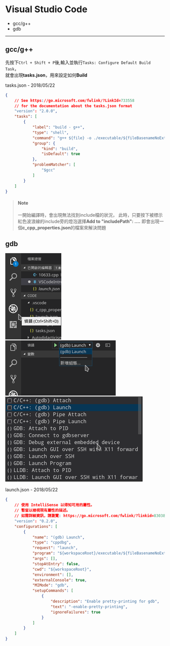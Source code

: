 Visual Studio Code
===

- gcc/g++
- gdb

---

## gcc/g++

先按下`Ctrl + Shift + P`後,輸入並執行`Tasks: Configure Default Build Task`，  
就會出現**tasks.json**，用來設定如何**Build**

tasks.json - 2018/05/22

```json
{
    // See https://go.microsoft.com/fwlink/?LinkId=733558
    // for the documentation about the tasks.json format
    "version": "2.0.0",
    "tasks": [
        {
            "label": "build - g++",
            "type": "shell",
            "command": "g++ ${file} -o ./executable/${fileBasenameNoExtension}",
            "group": {
                "kind": "build",
                "isDefault": true
            },
            "problemMatcher": [
                "$gcc"
            ]
        }
    ]
}
```

> #### Note
> 一開始編譯時，會出現無法找到include檔的狀況，
> 此時，只要按下被標示紅色波浪線的include旁的燈泡選擇**Add to "includePath": ....**
> 即會出現一個**c_cpp_properties.json**的檔案來解決問題

## gdb

![](./images/install/GDB_0.png)
![](./images/install/GDB_1.png)
![](./images/install/GDB_2.png)

launch.json - 2018/05/22

```json
{
    // 使用 IntelliSense 以得知可用的屬性。
    // 暫留以檢視現有屬性的描述。
    // 如需詳細資訊，請瀏覽: https://go.microsoft.com/fwlink/?linkid=830387
    "version": "0.2.0",
    "configurations": [
        {
            "name": "(gdb) Launch",
            "type": "cppdbg",
            "request": "launch",
            "program": "${workspaceRoot}/executable/${fileBasenameNoExtension}",
            "args": [],
            "stopAtEntry": false,
            "cwd": "${workspaceRoot}",
            "environment": [],
            "externalConsole": true,
            "MIMode": "gdb",
            "setupCommands": [
                {
                    "description": "Enable pretty-printing for gdb",
                    "text": "-enable-pretty-printing",
                    "ignoreFailures": true
                }
            ]
        }
    ]
}
```
